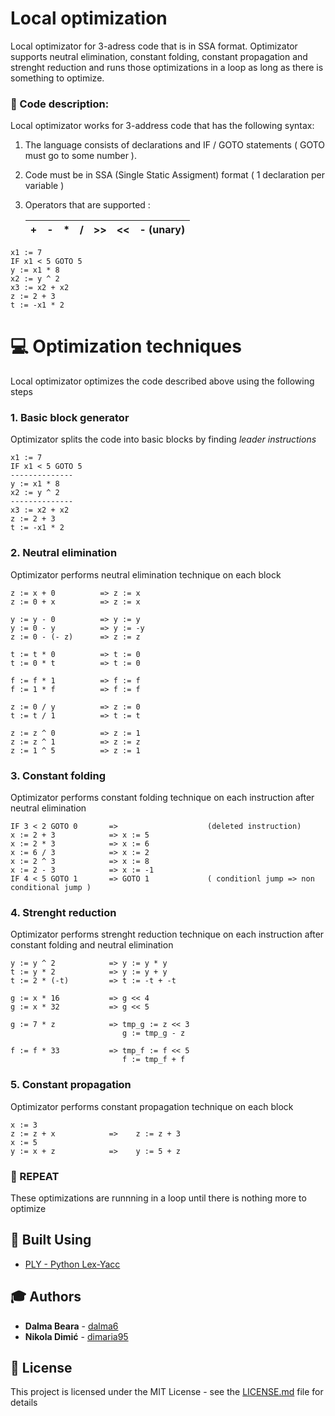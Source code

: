 # Local optimization 

Local optimizator for 3-adress code that is in SSA format. Optimizator supports neutral elimination, constant folding, constant propagation and strenght reduction and runs those optimizations in a loop as long as there is something to optimize.

### :book: Code description:
Local optimizator works for 3-address code that has the following syntax:
1. The language consists of declarations and IF / GOTO statements ( GOTO must go to some number ).
2. Code must be in SSA (Single Static Assigment) format ( 1 declaration per variable )
2. Operators that are supported : 

      | + | - | * | / | >> | << |- (unary)|
      |---|---|---|---|----|----|---------|

 ```
x1 := 7
IF x1 < 5 GOTO 5
y := x1 * 8
x2 := y ^ 2
x3 := x2 + x2
z := 2 + 3
t := -x1 * 2
```

# :computer: Optimization techniques
Local optimizator optimizes the code described above using the following steps 
### 1. Basic block generator
Optimizator splits the code into basic blocks by finding _leader instructions_
```
x1 := 7
IF x1 < 5 GOTO 5
--------------
y := x1 * 8
x2 := y ^ 2
--------------
x3 := x2 + x2
z := 2 + 3
t := -x1 * 2
```
### 2. Neutral elimination
Optimizator performs neutral elimination technique on each block
```
z := x + 0          => z := x
z := 0 + x          => z := x

y := y - 0          => y := y
y := 0 - y          => y := -y
z := 0 - (- z)      => z := z

t := t * 0          => t := 0
t := 0 * t          => t := 0

f := f * 1          => f := f
f := 1 * f          => f := f

z := 0 / y          => z := 0
t := t / 1          => t := t

z := z ^ 0          => z := 1
z := z ^ 1          => z := z
z := 1 ^ 5          => z := 1

````
###  3. Constant folding
Optimizator performs constant folding technique on each instruction after neutral elimination
```
IF 3 < 2 GOTO 0       =>                    (deleted instruction)
x := 2 + 3            => x := 5
x := 2 * 3            => x := 6
x := 6 / 3            => x := 2
x := 2 ^ 3            => x := 8
x := 2 - 3            => x := -1
IF 4 < 5 GOTO 1       => GOTO 1             ( conditionl jump => non conditional jump ) 
```

### 4. Strenght reduction
Optimizator performs strenght reduction technique on each instruction after constant folding and neutral elimination
```
y := y ^ 2            => y := y * y
t := y * 2            => y := y + y
t := 2 * (-t)         => t := -t + -t

g := x * 16           => g << 4
g := x * 32           => g << 5

g := 7 * z            => tmp_g := z << 3
                         g := tmp_g - z     

f := f * 33           => tmp_f := f << 5
                         f := tmp_f + f
```
### 5. Constant propagation 
Optimizator performs constant propagation technique on each block 
```
x := 3                
z := z + x            =>    z := z + 3
x := 5
y := x + z            =>    y := 5 + z

```
### :repeat: REPEAT 
These optimizations are runnning in a loop until there is nothing more to optimize

## :wrench: Built Using
* [PLY - Python Lex-Yacc](https://github.com/dabeaz/ply)

## :mortar_board: Authors

* **Dalma Beara** - [dalma6](https://github.com/dalma6/)
* **Nikola Dimić** -  [dimaria95](https://github.com/dimaria95/)

## :book: License

This project is licensed under the MIT License - see the [LICENSE.md](LICENSE.md) file for details
